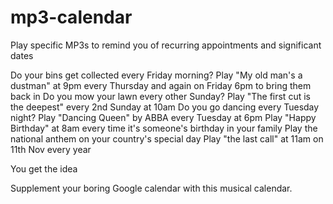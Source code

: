 # mp3-calendar
Play specific MP3s to remind you of recurring appointments and significant dates


Do your bins get collected every Friday morning? Play "My old man's a dustman" at 9pm every Thursday and again on Friday 6pm to bring them back in
Do you mow your lawn every other Sunday? Play "The first cut is the deepest" every 2nd Sunday at 10am
Do you go dancing every Tuesday night? Play "Dancing Queen" by ABBA every Tuesday at 6pm 
Play "Happy Birthday" at 8am every time it's someone's birthday in your family
Play the national anthem on your country's special day
Play "the last call" at 11am on 11th Nov every year

You get the idea

Supplement your boring Google calendar with this musical calendar.
